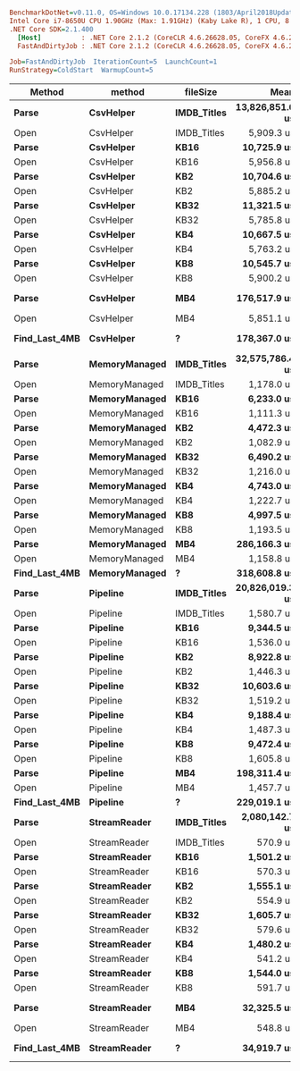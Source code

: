 ``` ini

BenchmarkDotNet=v0.11.0, OS=Windows 10.0.17134.228 (1803/April2018Update/Redstone4)
Intel Core i7-8650U CPU 1.90GHz (Max: 1.91GHz) (Kaby Lake R), 1 CPU, 8 logical and 4 physical cores
.NET Core SDK=2.1.400
  [Host]          : .NET Core 2.1.2 (CoreCLR 4.6.26628.05, CoreFX 4.6.26629.01), 64bit RyuJIT
  FastAndDirtyJob : .NET Core 2.1.2 (CoreCLR 4.6.26628.05, CoreFX 4.6.26629.01), 64bit RyuJIT

Job=FastAndDirtyJob  IterationCount=5  LaunchCount=1  
RunStrategy=ColdStart  WarmupCount=5  

```
|        Method |        method |    fileSize |            Mean |           Error |         StdDev |               Min |             Max |            Median |        Gen 0 |       Gen 1 |     Gen 2 |     Allocated |
|-------------- |-------------- |------------ |----------------:|----------------:|---------------:|------------------:|----------------:|------------------:|-------------:|------------:|----------:|--------------:|
|         **Parse** |     **CsvHelper** | **IMDB_Titles** | **13,826,851.6 us** |  **2,683,430.2 us** |   **697,011.0 us** | **13,216,030.400 us** | **14,651,793.8 us** | **13,407,124.200 us** | **2069000.0000** |   **1000.0000** |         **-** | **8476366.54 KB** |
|          Open |     CsvHelper | IMDB_Titles |      5,909.3 us |     50,477.7 us |    13,111.4 us |         34.500 us |     29,363.7 us |         49.700 us |            - |           - |         - |      13.26 KB |
|         **Parse** |     **CsvHelper** |        **KB16** |     **10,725.9 us** |     **88,081.9 us** |    **22,879.0 us** |        **467.900 us** |     **51,653.0 us** |        **508.900 us** |            **-** |           **-** |         **-** |     **273.28 KB** |
|          Open |     CsvHelper |        KB16 |      5,956.8 us |     50,876.5 us |    13,215.0 us |         36.300 us |     29,596.5 us |         51.100 us |            - |           - |         - |      13.24 KB |
|         **Parse** |     **CsvHelper** |         **KB2** |     **10,704.6 us** |     **91,342.5 us** |    **23,725.9 us** |         **76.000 us** |     **53,146.7 us** |        **107.800 us** |            **-** |           **-** |         **-** |      **38.14 KB** |
|          Open |     CsvHelper |         KB2 |      5,885.2 us |     50,246.9 us |    13,051.4 us |         32.200 us |     29,232.3 us |         61.700 us |            - |           - |         - |      13.24 KB |
|         **Parse** |     **CsvHelper** |        **KB32** |     **11,321.5 us** |     **88,811.5 us** |    **23,068.4 us** |        **989.600 us** |     **52,587.6 us** |      **1,000.700 us** |            **-** |           **-** |         **-** |     **547.69 KB** |
|          Open |     CsvHelper |        KB32 |      5,785.8 us |     49,434.5 us |    12,840.4 us |         34.500 us |     28,755.5 us |         40.000 us |            - |           - |         - |      13.24 KB |
|         **Parse** |     **CsvHelper** |         **KB4** |     **10,667.5 us** |     **90,402.0 us** |    **23,481.6 us** |        **143.800 us** |     **52,672.6 us** |        **174.300 us** |            **-** |           **-** |         **-** |      **72.44 KB** |
|          Open |     CsvHelper |         KB4 |      5,763.2 us |     49,082.2 us |    12,748.9 us |         38.100 us |     28,569.1 us |         74.000 us |            - |           - |         - |      13.24 KB |
|         **Parse** |     **CsvHelper** |         **KB8** |     **10,545.7 us** |     **88,343.7 us** |    **22,946.9 us** |        **258.000 us** |     **51,594.4 us** |        **292.400 us** |            **-** |           **-** |         **-** |     **146.12 KB** |
|          Open |     CsvHelper |         KB8 |      5,900.2 us |     50,426.5 us |    13,098.1 us |         31.600 us |     29,330.8 us |         45.600 us |            - |           - |         - |      13.24 KB |
|         **Parse** |     **CsvHelper** |         **MB4** |    **176,517.9 us** |    **110,700.3 us** |    **28,754.0 us** |    **161,662.600 us** |    **227,857.0 us** |    **164,309.200 us** |   **23000.0000** |           **-** |         **-** |   **97227.59 KB** |
|          Open |     CsvHelper |         MB4 |      5,851.1 us |     49,970.5 us |    12,979.6 us |         31.900 us |     29,069.8 us |         57.500 us |            - |           - |         - |      13.24 KB |
| **Find_Last_4MB** |     **CsvHelper** |           **?** |    **178,367.0 us** |    **101,843.8 us** |    **26,453.6 us** |    **165,104.700 us** |    **225,547.7 us** |    **165,625.800 us** |   **23000.0000** |           **-** |         **-** |   **97227.59 KB** |
|         **Parse** | **MemoryManaged** | **IMDB_Titles** | **32,575,786.4 us** |  **6,438,405.3 us** | **1,672,351.8 us** | **30,314,440.900 us** | **34,273,298.3 us** | **33,239,397.800 us** |  **240000.0000** | **120000.0000** | **1000.0000** |  **365790.59 KB** |
|          Open | MemoryManaged | IMDB_Titles |      1,178.0 us |      9,876.4 us |     2,565.4 us |         19.100 us |      5,767.0 us |         22.200 us |            - |           - |         - |       2.99 KB |
|         **Parse** | **MemoryManaged** |        **KB16** |      **6,233.0 us** |     **44,810.6 us** |    **11,639.4 us** |      **1,008.400 us** |     **27,054.1 us** |      **1,029.300 us** |            **-** |           **-** |         **-** |       **9.59 KB** |
|          Open | MemoryManaged |        KB16 |      1,111.3 us |      9,251.7 us |     2,403.1 us |         23.200 us |      5,410.0 us |         40.000 us |            - |           - |         - |       2.98 KB |
|         **Parse** | **MemoryManaged** |         **KB2** |      **4,472.3 us** |     **37,095.0 us** |     **9,635.3 us** |        **143.800 us** |     **21,708.4 us** |        **178.700 us** |            **-** |           **-** |         **-** |       **3.82 KB** |
|          Open | MemoryManaged |         KB2 |      1,082.9 us |      9,063.4 us |     2,354.2 us |         18.500 us |      5,294.1 us |         38.300 us |            - |           - |         - |       2.98 KB |
|         **Parse** | **MemoryManaged** |        **KB32** |      **6,490.2 us** |     **38,288.2 us** |     **9,945.2 us** |      **1,973.100 us** |     **24,280.5 us** |      **2,067.100 us** |            **-** |           **-** |         **-** |      **16.41 KB** |
|          Open | MemoryManaged |        KB32 |      1,216.0 us |     10,252.9 us |     2,663.1 us |         18.600 us |      5,979.9 us |         20.400 us |            - |           - |         - |       2.98 KB |
|         **Parse** | **MemoryManaged** |         **KB4** |      **4,743.0 us** |     **38,296.6 us** |     **9,947.4 us** |        **255.400 us** |     **22,537.3 us** |        **301.700 us** |            **-** |           **-** |         **-** |       **4.66 KB** |
|          Open | MemoryManaged |         KB4 |      1,222.7 us |     10,310.0 us |     2,678.0 us |         16.900 us |      6,013.2 us |         19.300 us |            - |           - |         - |       2.98 KB |
|         **Parse** | **MemoryManaged** |         **KB8** |      **4,997.5 us** |     **38,313.3 us** |     **9,951.7 us** |        **503.900 us** |     **22,799.6 us** |        **567.300 us** |            **-** |           **-** |         **-** |       **6.49 KB** |
|          Open | MemoryManaged |         KB8 |      1,193.5 us |     10,043.9 us |     2,608.9 us |         17.900 us |      5,860.4 us |         25.200 us |            - |           - |         - |       2.98 KB |
|         **Parse** | **MemoryManaged** |         **MB4** |    **286,166.3 us** |     **22,883.5 us** |     **5,943.9 us** |    **279,530.700 us** |    **294,557.9 us** |    **284,892.400 us** |    **2000.0000** |   **1000.0000** | **1000.0000** |     **2579.3 KB** |
|          Open | MemoryManaged |         MB4 |      1,158.8 us |      9,681.2 us |     2,514.7 us |         21.900 us |      5,657.0 us |         24.800 us |            - |           - |         - |       2.98 KB |
| **Find_Last_4MB** | **MemoryManaged** |           **?** |    **318,608.8 us** |    **105,781.9 us** |    **27,476.4 us** |    **299,995.800 us** |    **367,284.4 us** |    **308,616.200 us** |    **3000.0000** |   **2000.0000** | **1000.0000** |    **6991.49 KB** |
|         **Parse** |      **Pipeline** | **IMDB_Titles** | **20,826,019.3 us** | **10,367,742.4 us** | **2,692,982.5 us** | **18,840,816.000 us** | **25,543,026.2 us** | **20,121,903.100 us** |  **762000.0000** | **381000.0000** | **1000.0000** |       **3.28 KB** |
|          Open |      Pipeline | IMDB_Titles |      1,580.7 us |     13,420.8 us |     3,486.0 us |         15.900 us |      7,816.6 us |         21.800 us |            - |           - |         - |       2.53 KB |
|         **Parse** |      **Pipeline** |        **KB16** |      **9,344.5 us** |     **73,610.3 us** |    **19,120.0 us** |        **734.900 us** |     **43,547.3 us** |        **839.600 us** |            **-** |           **-** |         **-** |       **3.27 KB** |
|          Open |      Pipeline |        KB16 |      1,536.0 us |     13,030.6 us |     3,384.6 us |         16.100 us |      7,590.6 us |         18.600 us |            - |           - |         - |       2.52 KB |
|         **Parse** |      **Pipeline** |         **KB2** |      **8,922.8 us** |     **75,059.2 us** |    **19,496.3 us** |        **136.100 us** |     **43,798.7 us** |        **211.600 us** |            **-** |           **-** |         **-** |       **3.27 KB** |
|          Open |      Pipeline |         KB2 |      1,446.3 us |     12,173.1 us |     3,161.9 us |         20.400 us |      7,102.5 us |         39.500 us |            - |           - |         - |       2.52 KB |
|         **Parse** |      **Pipeline** |        **KB32** |     **10,603.6 us** |     **76,141.4 us** |    **19,777.4 us** |      **1,467.300 us** |     **45,974.9 us** |      **1,567.500 us** |            **-** |           **-** |         **-** |       **3.27 KB** |
|          Open |      Pipeline |        KB32 |      1,519.2 us |     12,850.6 us |     3,337.9 us |         16.600 us |      7,490.2 us |         23.900 us |            - |           - |         - |       2.52 KB |
|         **Parse** |      **Pipeline** |         **KB4** |      **9,188.4 us** |     **76,690.6 us** |    **19,920.1 us** |        **205.800 us** |     **44,822.4 us** |        **278.500 us** |            **-** |           **-** |         **-** |       **3.27 KB** |
|          Open |      Pipeline |         KB4 |      1,487.3 us |     12,584.7 us |     3,268.8 us |         17.500 us |      7,334.8 us |         23.900 us |            - |           - |         - |       2.52 KB |
|         **Parse** |      **Pipeline** |         **KB8** |      **9,472.4 us** |     **77,618.0 us** |    **20,161.0 us** |        **414.500 us** |     **45,537.4 us** |        **454.200 us** |            **-** |           **-** |         **-** |       **3.27 KB** |
|          Open |      Pipeline |         KB8 |      1,605.8 us |     13,627.7 us |     3,539.7 us |         17.100 us |      7,937.9 us |         22.700 us |            - |           - |         - |       2.52 KB |
|         **Parse** |      **Pipeline** |         **MB4** |    **198,311.4 us** |     **85,678.3 us** |    **22,254.6 us** |    **184,036.300 us** |    **237,793.3 us** |    **190,483.800 us** |    **7000.0000** |   **3000.0000** |         **-** |       **3.27 KB** |
|          Open |      Pipeline |         MB4 |      1,457.7 us |     12,326.8 us |     3,201.8 us |         18.500 us |      7,185.3 us |         20.400 us |            - |           - |         - |       2.52 KB |
| **Find_Last_4MB** |      **Pipeline** |           **?** |    **229,019.1 us** |    **152,576.1 us** |    **39,631.1 us** |    **202,908.800 us** |    **298,899.7 us** |    **215,506.400 us** |    **9000.0000** |   **4000.0000** |         **-** |       **3.27 KB** |
|         **Parse** |  **StreamReader** | **IMDB_Titles** |  **2,080,142.7 us** |    **603,227.1 us** |   **156,686.0 us** |  **1,931,441.600 us** |  **2,316,243.6 us** |  **2,023,971.100 us** |  **680000.0000** |           **-** |         **-** | **2789146.93 KB** |
|          Open |  StreamReader | IMDB_Titles |        570.9 us |      4,852.5 us |     1,260.4 us |          4.500 us |      2,825.6 us |          7.400 us |            - |           - |         - |        3.4 KB |
|         **Parse** |  **StreamReader** |        **KB16** |      **1,501.2 us** |     **11,927.2 us** |     **3,098.0 us** |         **86.000 us** |      **7,043.0 us** |        **134.100 us** |            **-** |           **-** |         **-** |     **137.32 KB** |
|          Open |  StreamReader |        KB16 |        570.3 us |      4,845.2 us |     1,258.5 us |          4.400 us |      2,821.6 us |          7.500 us |            - |           - |         - |       3.38 KB |
|         **Parse** |  **StreamReader** |         **KB2** |      **1,555.1 us** |     **13,252.0 us** |     **3,442.1 us** |         **13.800 us** |      **7,712.6 us** |         **14.400 us** |            **-** |           **-** |         **-** |      **12.48 KB** |
|          Open |  StreamReader |         KB2 |        554.9 us |      4,699.1 us |     1,220.6 us |          5.500 us |      2,738.3 us |          7.900 us |            - |           - |         - |       3.38 KB |
|         **Parse** |  **StreamReader** |        **KB32** |      **1,605.7 us** |     **12,205.7 us** |     **3,170.4 us** |        **168.000 us** |      **7,276.9 us** |        **189.500 us** |            **-** |           **-** |         **-** |     **282.61 KB** |
|          Open |  StreamReader |        KB32 |        579.6 us |      4,920.1 us |     1,278.0 us |          4.600 us |      2,865.7 us |          7.900 us |            - |           - |         - |       3.38 KB |
|         **Parse** |  **StreamReader** |         **KB4** |      **1,480.2 us** |     **12,458.4 us** |     **3,236.0 us** |         **24.300 us** |      **7,269.0 us** |         **29.200 us** |            **-** |           **-** |         **-** |       **30.8 KB** |
|          Open |  StreamReader |         KB4 |        541.2 us |      4,592.8 us |     1,193.0 us |          4.600 us |      2,675.2 us |          8.400 us |            - |           - |         - |       3.38 KB |
|         **Parse** |  **StreamReader** |         **KB8** |      **1,544.0 us** |     **12,818.1 us** |     **3,329.4 us** |         **49.900 us** |      **7,499.9 us** |         **54.300 us** |            **-** |           **-** |         **-** |      **70.61 KB** |
|          Open |  StreamReader |         KB8 |        591.7 us |      5,027.2 us |     1,305.8 us |          4.600 us |      2,927.6 us |          8.100 us |            - |           - |         - |       3.38 KB |
|         **Parse** |  **StreamReader** |         **MB4** |     **32,325.5 us** |     **17,898.9 us** |     **4,649.2 us** |     **30,042.700 us** |     **40,636.4 us** |     **30,292.000 us** |   **11000.0000** |           **-** |         **-** |   **48647.19 KB** |
|          Open |  StreamReader |         MB4 |        548.8 us |      4,669.4 us |     1,212.9 us |          4.500 us |      2,718.4 us |          7.900 us |            - |           - |         - |       3.38 KB |
| **Find_Last_4MB** |  **StreamReader** |           **?** |     **34,919.7 us** |     **18,625.6 us** |     **4,837.9 us** |     **32,183.000 us** |     **43,489.9 us** |     **32,546.300 us** |   **12000.0000** |           **-** |         **-** |   **49505.82 KB** |

